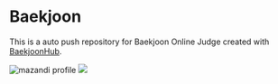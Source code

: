 # Baekjoon
This is a auto push repository for Baekjoon Online Judge created with [BaekjoonHub](https://github.com/BaekjoonHub/BaekjoonHub).


![mazandi profile](http://mazandi.herokuapp.com/api?handle={imin94}&theme=warm)
<img src="http://mazandi.herokuapp.com/api?handle={imin94}&theme=warm"/>
